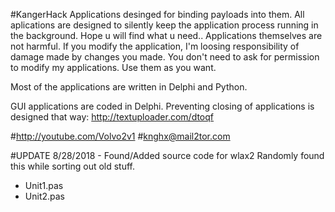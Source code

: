 #KangerHack
Applications desinged for binding payloads into them.
All aplications are designed to silently keep the application process running in the background.
Hope u will find what u need..
Applications themselves are not harmful.
If you modify the application, I'm loosing responsibility of damage made by changes you made.
You don't need to ask for permission to modify my applications. Use them as you want.

Most of the applications are written in Delphi and Python.

GUI applications are coded in Delphi.
Preventing closing of applications is designed that way:
http://textuploader.com/dtoqf

#http://youtube.com/Volvo2v1
#knghx@mail2tor.com



#UPDATE 8/28/2018 - Found/Added source code for wlax2
Randomly found this while sorting out old stuff.
- Unit1.pas
- Unit2.pas
